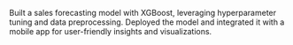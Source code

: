 Built a sales forecasting model with XGBoost, leveraging hyperparameter tuning and data preprocessing. Deployed the model and integrated it with a mobile app for user-friendly insights and visualizations.
